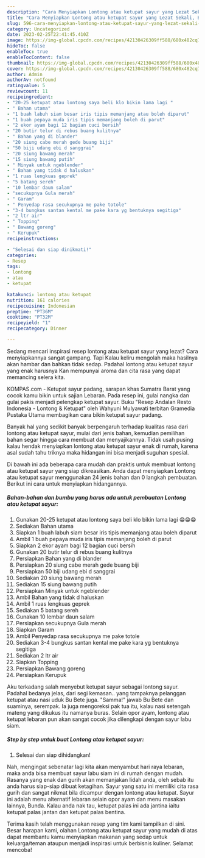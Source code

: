 ```yaml
---
description: "Cara Menyiapkan Lontong atau ketupat sayur yang Lezat Sekali, Buat Buka Puasa}"
title: "Cara Menyiapkan Lontong atau ketupat sayur yang Lezat Sekali, Buat Buka Puasa}"
slug: 596-cara-menyiapkan-lontong-atau-ketupat-sayur-yang-lezat-sekali-buat-buka-puasa
category: Uncategorized
date: 2023-02-25T22:41:45.410Z
image: https://img-global.cpcdn.com/recipes/42130426309ff588/680x482cq70/lontong-atau-ketupat-sayur-foto-resep-utama.jpg
hideToc: false
enableToc: true
enableTocContent: false
thumbnail: https://img-global.cpcdn.com/recipes/42130426309ff588/680x482cq70/lontong-atau-ketupat-sayur-foto-resep-utama.jpg
cover: https://img-global.cpcdn.com/recipes/42130426309ff588/680x482cq70/lontong-atau-ketupat-sayur-foto-resep-utama.jpg
author: Admin
authorAv: notfound
ratingvalue: 5
reviewcount: 11
recipeingredient:
- "20-25 ketupat atau lontong saya beli klo bikin lama lagi "
- " Bahan utama"
- "1 buah labuh siam besar iris tipis memanjang atau boleh diparut"
- "1 buah pepaya muda iris tipis memanjang boleh di parut"
- "2 ekor ayam bagi 12 bagian cuci bersih"
- "20 butir telur di rebus buang kulitnya"
- " Bahan yang di blander"
- "20 siung cabe merah gede buang biji"
- "50 biji udang ebi d sanggrai"
- "20 siung bawang merah"
- "15 siung bawang putih"
- " Minyak untuk ngeblender"
- " Bahan yang tidak d haluskan"
- "1 ruas lengkuas geprek"
- "5 batang sereh"
- "10 lembar daun salam"
- "secukupnya Gula merah"
- " Garam"
- " Penyedap rasa secukupnya me pake totole"
- "3-4 bungkus santan kental me pake kara yg bentuknya segitiga"
- "2 ltr air"
- " Topping"
- " Bawang goreng"
- " Kerupuk"
recipeinstructions:

- "Selesai dan siap dinikmati!"
categories:
- Resep
tags:
- lontong
- atau
- ketupat

katakunci: lontong atau ketupat 
nutrition: 161 calories
recipecuisine: Indonesian
preptime: "PT36M"
cooktime: "PT32M"
recipeyield: "1"
recipecategory: Dinner

---
```



Sedang mencari inspirasi resep lontong atau ketupat sayur yang lezat? Cara menyiapkannya sangat gampang. Tapi Kalau keliru mengolah maka hasilnya akan hambar dan bahkan tidak sedap. Padahal lontong atau ketupat sayur yang enak harusnya Kan mempunyai aroma dan cita rasa yang dapat memancing selera kita.


KOMPAS.com - Ketupat sayur padang, sarapan khas Sumatra Barat yang cocok kamu bikin untuk sajian Lebaran. Pada resep ini, gulai nangka dan gulai pakis menjadi pelengkap ketupat sayur. Buku &#34;Resep Andalan Resto Indonesia - Lontong &amp; Ketupat&#34; oleh Wahyuni Mulyawati terbitan Gramedia Pustaka Utama membagikan cara bikin ketupat sayur padang.

Banyak hal yang sedikit banyak berpengaruh terhadap kualitas rasa dari lontong atau ketupat sayur, mulai dari jenis bahan, kemudian pemilihan bahan segar hingga cara membuat dan menyajikannya. Tidak usah pusing kalau hendak menyiapkan lontong atau ketupat sayur enak di rumah, karena asal sudah tahu triknya maka hidangan ini bisa menjadi suguhan spesial.


Di bawah ini ada beberapa cara mudah dan praktis untuk membuat lontong atau ketupat sayur yang siap dikreasikan. Anda dapat menyiapkan Lontong atau ketupat sayur menggunakan 24 jenis bahan dan 0 langkah pembuatan. Berikut ini cara untuk menyiapkan hidangannya.

<!--inarticleads1-->

##### Bahan-bahan dan bumbu yang harus ada untuk pembuatan Lontong atau ketupat sayur:

1. Gunakan 20-25 ketupat atau lontong saya beli klo bikin lama lagi 😁😁😁
1. Sediakan  Bahan utama
1. Siapkan 1 buah labuh siam besar iris tipis memanjang atau boleh diparut
1. Ambil 1 buah pepaya muda iris tipis memanjang boleh di parut
1. Siapkan 2 ekor ayam bagi 12 bagian cuci bersih
1. Gunakan 20 butir telur di rebus buang kulitnya
1. Persiapkan  Bahan yang di blander
1. Persiapkan 20 siung cabe merah gede buang biji
1. Persiapkan 50 biji udang ebi d sanggrai
1. Sediakan 20 siung bawang merah
1. Sediakan 15 siung bawang putih
1. Persiapkan  Minyak untuk ngeblender
1. Ambil  Bahan yang tidak d haluskan
1. Ambil 1 ruas lengkuas geprek
1. Sediakan 5 batang sereh
1. Gunakan 10 lembar daun salam
1. Persiapkan secukupnya Gula merah
1. Siapkan  Garam
1. Ambil  Penyedap rasa secukupnya me pake totole
1. Sediakan 3-4 bungkus santan kental me pake kara yg bentuknya segitiga
1. Sediakan 2 ltr air
1. Siapkan  Topping
1. Persiapkan  Bawang goreng
1. Persiapkan  Kerupuk


Aku terkadang salah menyebut ketupat sayur sebagai lontong sayur. Padahal bedanya jelas, dari segi kemasan.. yang tampaknya pelanggan ketupat atau nasi uduk Bu Bete juga. &#34;Samma!&#34; jawab Bu Bete dan suaminya, serempak. Ia juga mengoreksi pak tua itu, kalau nasi setengah mateng yang dikukus itu namanya buras. Selain opor ayam, lontong atau ketupat lebaran pun akan sangat cocok jika dilengkapi dengan sayur labu siam. 

<!--inarticleads2-->

##### Step by step untuk buat Lontong atau ketupat sayur:


1. Selesai dan siap dihidangkan!

Nah, mengingat sebenatar lagi kita akan menyambut hari raya lebaran, maka anda bisa membuat sayur labu siam ini di rumah dengan mudah. Rasanya yang enak dan gurih akan memanjakan lidah anda, oleh sebab itu anda harus siap-siap dibuat ketagihan. Sayur yang satu ini memiliki cita rasa gurih dan sangat nikmat bila dicampur dengan lontong atau ketupat. Sayur ini adalah menu alternatif lebaran selain opor ayam dan menu masakan lainnya, Bunda. Kalau anda nak tau, ketupat palas ini ada jantina iaitu ketupat palas jantan dan ketupat palas bentina. 

Terima kasih telah menggunakan resep yang tim kami tampilkan di sini. Besar harapan kami, olahan Lontong atau ketupat sayur yang mudah di atas dapat membantu kamu menyiapkan makanan yang sedap untuk keluarga/teman ataupun menjadi inspirasi untuk berbisnis kuliner. Selamat mencoba!

